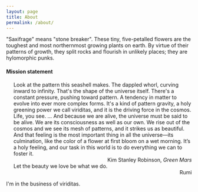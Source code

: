 ```yaml
---
layout: page
title: About
permalink: /about/
---
```


"Saxifrage" means "stone breaker". These tiny, five-petalled
flowers are the toughest and most northernmost growing plants on
earth. By virtue of their patterns of growth, they split rocks and
flourish in unlikely places; they are hylomorphic punks.

#### Mission statement

<span style="padding-left: 20px; display:block">
Look at the pattern this seashell makes. The dappled whorl, curving
inward to infinity. That's the shape of the universe itself. There's a
constant pressure, pushing toward pattern. A tendency in matter to
evolve into ever more complex forms. It's a kind of pattern gravity, a
holy greening power we call viriditas, and it is the driving force in
the cosmos. Life, you see. … And because we are alive, the universe
must be said to be alive. We are its consciousness as well as our
own. We rise out of the cosmos and we see its mesh of patterns, and it
strikes us as beautiful. And that feeling is the most important thing
in all the universe—its culmination, like the color of a flower at
first bloom on a wet morning. It’s a holy feeling, and our task in
this world is to do everything we can to foster it.
</span>

<div style="text-align: right">Kim Stanley Robinson, <i>Green Mars</i>
</div>

<span style="padding-left: 20px; display:block">
Let the beauty we love be what we do.
</span>

<div style="text-align: right">Rumi</div>

I'm in the business of viriditas.
